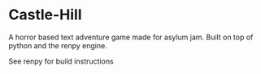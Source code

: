 # Castle-Hill

A horror based text adventure game made for asylum jam.
Built on top of python and the renpy engine.

See renpy for build instructions
